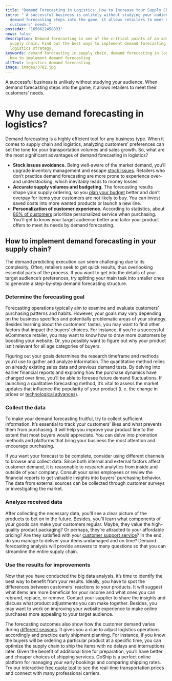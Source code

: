 ```yaml
---
title: "Demand Forecasting in Logistics: How to Increase Your Supply Chain Income?"
intro: " A successful business is unlikely without studying your audience. When
  demand forecasting steps into the game, it allows retailers to meet their
  customers’ needs."
postedAt: "1650622458833"
news: false
description: Demand forecasting is one of the critical points of an advanced
  supply chain. Find out the best ways to implement demand forecasting in your
  logistics strategy.
keywords: demand forecasting in supply chain, demand forecasting in logistics,
  how to implement demand forecasting
altText: logistics demand forecasting
image: images/3782.jpg
---
```



A successful business is unlikely without studying your audience. When demand forecasting steps into the game, it allows retailers to meet their customers’ needs.



# Why use demand forecasting in logistics?



Demand forecasting is a highly efficient tool for any business type. When it comes to supply chain and logistics, analyzing customers’ preferences can set the tone for your transportation volumes and sales growth. So, what are the most significant advantages of demand forecasting in logistics?



* **Stock issues avoidance.** Being well-aware of the market demand, you’ll upgrade inventory management and escape [stock issues](https://www.goship.com/posts/how-to-optimize-order-fulfillment-to-avoid-overstocking-and-understocking). Retailers who don’t practice demand forecasting are more prone to experience over- and understocking, which inevitably leads to money losses.
* **Accurate supply volumes and budgeting.** The forecasting results shape your supply ordering, so you [plan your budget](https://www.goship.com/posts/3-tips-for-transportation-budgeting-in-2022) better and don’t overpay for items your customers are not likely to buy. You can invest saved costs into more wanted products or launch a new line.
* **Personalization of customer experience.** According to statistics, about [80% of customers](https://www.business2community.com/consumer-marketing/consumers-are-looking-for-personalized-experiences-is-your-brand-delivering-02397549#:~:text=80%25%20of%20consumers%20are%20more,brand%20that%20provides%20personalized%20experiences.) prioritize personalized service when purchasing. You’ll get to know your target audience better and tailor your product offers to meet its needs by demand forecasting.



## How to implement demand forecasting in your supply chain?



The demand predicting execution can seem challenging due to its complexity. Often, retailers seek to get quick results, thus overlooking essential parts of the process. If you want to get into the details of your target audience’s preferences, try splitting your main task into smaller ones to generate a step-by-step demand forecasting structure. 

### Determine the forecasting goal



Forecasting operations typically aim to examine and evaluate customers’ purchasing patterns and habits. However, your goals may vary depending on the business specifics and potentially problematic areas of your strategy. Besides learning about the customers' tastes, you may want to find other factors that impact the buyers’ choices. For instance, if you’re a successful eCommerce retailer, you may want to know how to draw more customers by boosting your website. Or, you possibly want to figure out why your product isn’t relevant for all age categories of buyers.



Figuring out your goals determines the research timeframe and methods you’d use to gather and analyze information. The quantitative method relies on already existing sales data and previous demand tests. By delving into earlier financial reports and exploring how the purchase dynamics have changed over time, you’ll be able to foresee future demand fluctuations. If launching a qualitative forecasting method, it’s vital to assess the market updates that influence the popularity of your product (i. e. the change in prices or [technological advances](https://www.goship.com/posts/latest-technological-innovations-in-the-logistics-industry)).

### Collect the data



To make your demand forecasting fruitful, try to collect sufficient information. It’s essential to track your customers’ likes and what prevents them from purchasing. It will help you improve your product line to the extent that most buyers would appreciate. You can delve into promotion methods and platforms that bring your business the most attention and encourage purchasing.

If you want your forecast to be complete, consider using different channels to browse and collect data. Since both internal and external factors affect customer demand, it is reasonable to research analytics from inside and outside of your company. Consult your sales employees or review the financial reports to get valuable insights into buyers' purchasing behavior. The data from external sources can be collected through customer surveys or investigating the market.

### Analyze received data

After collecting the necessary data, you’ll see a clear picture of the products to bet on in the future. Besides, you’ll learn what components of your goods can make your customers regular. Maybe, they value the high-quality product packaging? Or perhaps, they’re attracted to your affordable pricing? Are they satisfied with your [customer support service](https://www.goship.com/posts/how-to-improve-your-customer-service-tips-for-business-owners)? In the end, do you manage to deliver your items undamaged and on time? Demand forecasting analysis will provide answers to many questions so that you can streamline the entire supply chain.

### Use the results for improvements



Now that you have conducted the big data analysis, it’s time to identify the best way to benefit from your results. Ideally, you have to spot the differences between customers’ reactions to your products. It will suggest what items are more beneficial for your income and what ones you can rebrand, replace, or remove. Contact your supplier to share the insights and discuss what product adjustments you can make together. Besides, you may want to work on improving your website experience to make online purchases more appealing to your target audience.

The forecasting outcomes also show how the customer demand varies during [different seasons](https://www.goship.com/posts/what-are-the-four-freight-shipping-seasons). It gives you a clue to adjust logistics operations accordingly and practice early shipment planning. For instance, if you know the buyers will be ordering a particular product at a specific time, you can optimize the supply chain to ship the items with no delays and interruptions later. Given the benefit of additional time for preparation, you’ll have better and cheaper choices of shipping services. GoShip is a perfect online platform for managing your early bookings and comparing shipping rates. Try our interactive [free quote tool](https://www.goship.com/) to see the real-time transportation prices and connect with many professional carriers.
